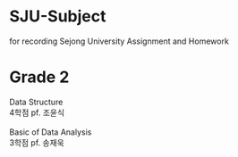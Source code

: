# SJU-Subject <br>
for recording Sejong University Assignment and Homework
<h1>Grade 2</h1>
Data Structure <br>
4학점  pf. 조윤식 <br>
<br>
Basic of Data Analysis <br>
3학점  pf. 송재욱
